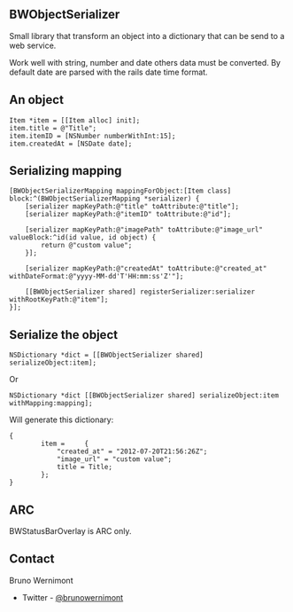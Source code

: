 ## BWObjectSerializer

Small library that transform an object into a dictionary that can be send to a web service.

Work well with string, number and date others data must be converted. By default date are parsed with the rails date time format.

## An object

	Item *item = [[Item alloc] init];
    item.title = @"Title";
    item.itemID = [NSNumber numberWithInt:15];
    item.createdAt = [NSDate date];

## Serializing mapping

    [BWObjectSerializerMapping mappingForObject:[Item class] block:^(BWObjectSerializerMapping *serializer) {
        [serializer mapKeyPath:@"title" toAttribute:@"title"];
        [serializer mapKeyPath:@"itemID" toAttribute:@"id"];
        
        [serializer mapKeyPath:@"imagePath" toAttribute:@"image_url" valueBlock:^id(id value, id object) {
            return @"custom value";
        }];
        
        [serializer mapKeyPath:@"createdAt" toAttribute:@"created_at" withDateFormat:@"yyyy-MM-dd'T'HH:mm:ss'Z'"];
        
        [[BWObjectSerializer shared] registerSerializer:serializer withRootKeyPath:@"item"];
    }];

## Serialize the object

	NSDictionary *dict = [[BWObjectSerializer shared] serializeObject:item];

Or

	NSDictionary *dict [[BWObjectSerializer shared] serializeObject:item withMapping:mapping];

Will generate this dictionary:

	{
    		item =     {
        		"created_at" = "2012-07-20T21:56:26Z";
        		"image_url" = "custom value";
        		title = Title;
    		};
	}

## ARC

BWStatusBarOverlay is ARC only.

## Contact

Bruno Wernimont

- Twitter - [@brunowernimont](http://twitter.com/brunowernimont)